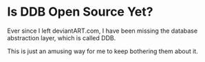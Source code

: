 # Is DDB Open Source Yet?

Ever since I left deviantART.com, I have been missing the database abstraction
layer, which is called DDB.

This is just an amusing way for me to keep bothering them about it.
